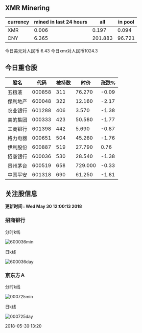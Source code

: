 ## XMR Minering

|currency|mined in last 24 hours|all|in pool|
|---|---|---|---|
|XMR|0.006|0.197|0.094|
|CNY|6.365|201.883|96.721|

今日美元对人民币 6.43	今日xmr对人民币1024.3


## 今日重仓股 

|股名|代码|被持数|时价|涨跌%|
|---|---|---|---|---|
|五粮液|000858|311|76.270|-0.09|
|保利地产|600048|322|12.160|-2.17|
|农业银行|601288|406|3.570|-1.38|
|美的集团|000333|423|50.580|-1.77|
|工商银行|601398|442|5.690|-0.87|
|格力电器|000651|504|45.260|-1.76|
|伊利股份|600887|519|27.790|0.76|
|招商银行|600036|530|28.540|-1.38|
|贵州茅台|600519|658|729.000|-0.33|
|中国平安|601318|690|61.250|-1.81|

## 关注股信息
**更新时间 : Wed May 30 12:00:13 2018**
### 招商银行 
分时k线

![600036min](http://image.sinajs.cn/newchart/min/n/sh600036.gif)

日k线

![600036day](http://image.sinajs.cn/newchart/daily/n/sh600036.gif)

### 京东方Ａ 
分时k线

![000725min](http://image.sinajs.cn/newchart/min/n/sz000725.gif)

日k线

![000725day](http://image.sinajs.cn/newchart/daily/n/sz000725.gif)

2018-05-30 13:20